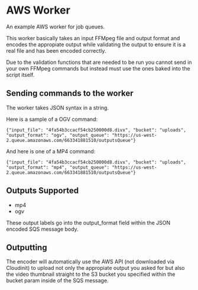 AWS Worker
==========

An example AWS worker for job queues.

This worker basically takes an input FFMpeg file and output format and encodes the appropiate output while validating the output to ensure it is a real file and has been encoded correctly.

Due to the validation functions that are needed to be run you cannot send in your own FFMpeg commands but instead must use the ones baked into the script itself.

## Sending commands to the worker

The worker takes JSON syntax in a string.

Here is a sample of a OGV command:

    {"input_file": "4fa54b3ccacf54cb250000d8.divx", "bucket": "uploads", "output_format": "ogv", "output_queue": "https://us-west-2.queue.amazonaws.com/663341881510/outputsQueue"}

And here is one of a MP4 command:

    {"input_file": "4fa54b3ccacf54cb250000d8.divx", "bucket": "uploads", "output_format": "mp4", "output_queue": "https://us-west-2.queue.amazonaws.com/663341881510/outputsQueue"}

## Outputs Supported

- mp4
- ogv

These output labels go into the output_format field within the JSON encoded SQS message body.

## Outputting

The encoder will automatically use the AWS API (not downloaded via Cloudinit) to upload not only the appropiate output you asked for but also the video thumbnail straight to the S3 bucket you
specified within the bucket param inside of the SQS message.